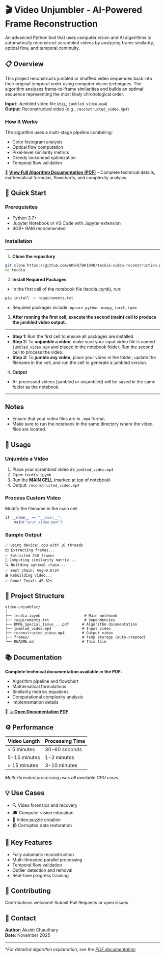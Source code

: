 # 🎬 Video Unjumbler - AI-Powered Frame Reconstruction

An advanced Python tool that uses computer vision and AI algorithms to automatically reconstruct scrambled videos by analyzing frame similarity, optical flow, and temporal continuity.

## 📋 Overview

This project reconstructs jumbled or shuffled video sequences back into their original temporal order using computer vision techniques. The algorithm analyzes frame-to-frame similarities and builds an optimal sequence representing the most likely chronological order.

**Input**: Jumbled video file (e.g., `jumbled_video.mp4`)  
**Output**: Reconstructed video (e.g., `reconstructed_video.mp4`)

### How It Works

The algorithm uses a multi-stage pipeline combining:
- Color histogram analysis
- Optical flow computation
- Pixel-level similarity metrics
- Greedy lookahead optimization
- Temporal flow validation

📄 **[View Full Algorithm Documentation (PDF)](./DMMS_Special_Issue_on_BPM___Research___Case_Study_Template__3_.pdf)** - Complete technical details, mathematical formulas, flowcharts, and complexity analysis.

## 🚀 Quick Start

### Prerequisites

- Python 3.7+
- Jupyter Notebook or VS Code with Jupyter extension
- 4GB+ RAM recommended

### Installation

---

1. **Clone the repository**

```bash
git clone https://github.com/AKSHITAK1040/tecdia-video-reconstruction.git
cd tecdia
```

2. **Install Required Packages**

* In the first cell of the notebook file (tecdia.ipynb), run:

```bash
pip install -r requirements.txt
```

* Required packages include: `opencv-python`, `numpy`, `torch`, `tqdm`

3. **After running the first cell, execute the second (main) cell to produce the jumbled video output.**
---



* **Step 1:** Run the first cell to ensure all packages are installed.
* **Step 2:** To **unjumble a video**, make sure your input video file is named `jumbled_video.mp4` and placed in the notebook folder. Run the second cell to process the video.
* **Step 3:** To **jumble any video**, place your video in the folder, update the filename in the cell, and run the cell to generate a jumbled version.

4. **Output**

* All processed videos (jumbled or unjumbled) will be saved in the same folder as the notebook.

---

## Notes

* Ensure that your video files are in `.mp4` format.
* Make sure to run the notebook in the same directory where the video files are located.


## 📖 Usage

### Unjumble a Video

1. Place your scrambled video as `jumbled_video.mp4`
2. Open `tecdia.ipynb`
3. Run the **MAIN CELL** (marked at top of notebook)
4. Output: `reconstructed_video.mp4`

### Process Custom Video

Modify the filename in the main cell:
```python
if __name__ == "__main__":
    main("your_video.mp4")
```

### Sample Output
```
✅ Using device: cpu with 16 threads
🎞️ Extracting frames...
✅ Extracted 240 frames
🧮 Computing similarity matrix...
🔍 Building optimal chain...
✅ Best chain: Avg=0.8734
🎬 Rebuilding video...
✅ Done! Total: 45.32s
```

## 📁 Project Structure

```
video-unjumbler/
│
├── tecdia.ipynb                    # Main notebook
├── requirements.txt                # Dependencies
├── DMMS_Special_Issue_...pdf      # Algorithm documentation
├── jumbled_video.mp4              # Input video
├── reconstructed_video.mp4        # Output video
├── frames/                        # Temp storage (auto-created)
└── README.md                      # This file
```

## 📚 Documentation

**Complete technical documentation available in the PDF:**
- Algorithm pipeline and flowchart
- Mathematical formulations
- Similarity metrics equations
- Computational complexity analysis
- Implementation details

📄 **[→ Open Documentation PDF](./DMMS_Special_Issue_on_BPM___Research___Case_Study_Template__3_.pdf)**

## ⚙️ Performance

| Video Length | Processing Time |
|--------------|-----------------|
| < 5 minutes  | 30-60 seconds   |
| 5-15 minutes | 1-3 minutes     |
| > 15 minutes | 3-10 minutes    |

*Multi-threaded processing uses all available CPU cores*

## 💡 Use Cases

- 🔍 Video forensics and recovery
- 🎓 Computer vision education
- 🧩 Video puzzle creation
- 📹 Corrupted data restoration

## 🎯 Key Features

- Fully automatic reconstruction
- Multi-threaded parallel processing
- Temporal flow validation
- Outlier detection and removal
- Real-time progress tracking

## 🤝 Contributing

Contributions welcome! Submit Pull Requests or open issues.

## 📧 Contact

**Author**: Akshit Chaudhary  
**Date**: November 2025

---

**For detailed algorithm explanation, see the [PDF documentation](./DMMS_Special_Issue_on_BPM___Research___Case_Study_Template__3_.pdf)*
